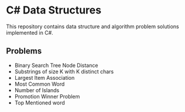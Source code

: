 # C# Data Structures

This repository contains data structure and algorithm problem solutions implemented in C#.

## Problems
- Binary Search Tree Node Distance
- Substrings of size K with K distinct chars
- Largest Item Association
- Most Common Word
- Number of Islands
- Promotion Winner Problem
- Top Mentioned word
